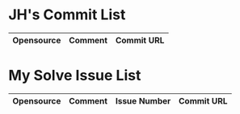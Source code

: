 # JH's Commit List
|Opensource|Comment|Commit URL|
|-|-|-|

# My Solve Issue List
|Opensource|Comment|Issue Number|Commit URL|
|-|-|-|-|
